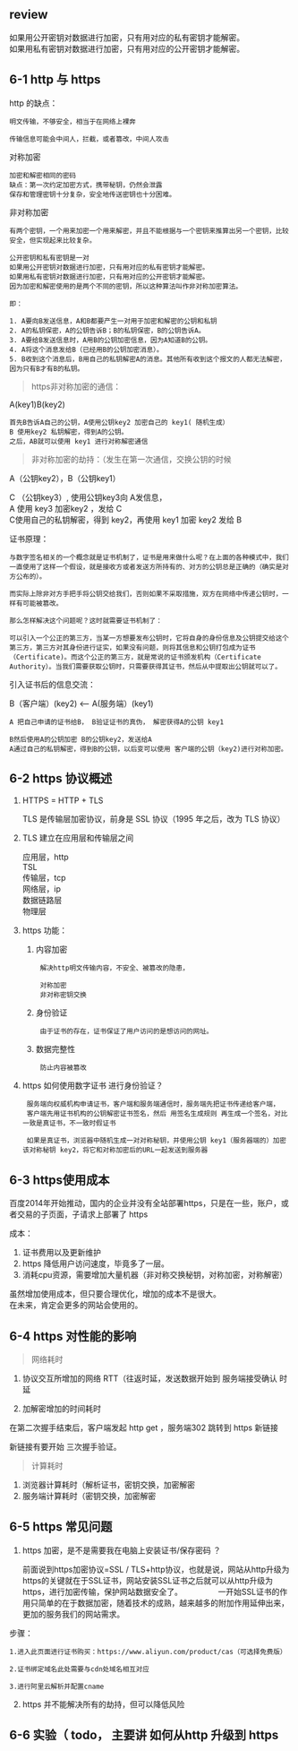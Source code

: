 ## review





如果用公开密钥对数据进行加密，只有用对应的私有密钥才能解密。   
如果用私有密钥对数据进行加密，只有用对应的公开密钥才能解密。  



## 6-1 http 与 https

http 的缺点：

	明文传输，不够安全，相当于在网络上裸奔

	传输信息可能会中间人，拦截，或者篡改，中间人攻击


对称加密  
	
	加密和解密相同的密码
	缺点：第一次约定加密方式，携带秘钥，仍然会泄露
	保存和管理密钥十分复杂，安全地传送密钥也十分困难。
非对称加密
	
	有两个密钥，一个用来加密一个用来解密，并且不能根据与一个密钥来推算出另一个密钥，比较安全，但实现起来比较复杂。
	
	公开密钥和私有密钥是一对  
	如果用公开密钥对数据进行加密，只有用对应的私有密钥才能解密。   
	如果用私有密钥对数据进行加密，只有用对应的公开密钥才能解密。  
	因为加密和解密使用的是两个不同的密钥，所以这种算法叫作非对称加密算法。  
	
	即：  
	
	1. A要向B发送信息，A和B都要产生一对用于加密和解密的公钥和私钥
	2. A的私钥保密，A的公钥告诉B；B的私钥保密，B的公钥告诉A。
	3. A要给B发送信息时，A用B的公钥加密信息，因为A知道B的公钥。
	4. A将这个消息发给B（已经用B的公钥加密消息）。
	5. B收到这个消息后，B用自己的私钥解密A的消息。其他所有收到这个报文的人都无法解密，因为只有B才有B的私钥。


> https非对称加密的通信：

A(key1)B(key2)	

	首先B告诉A自己的公钥，A使用公钥key2 加密自己的 key1( 随机生成）
	B 使用key2 私钥解密，得到A的公钥。  
	之后，AB就可以使用 key1 进行对称解密通信



> 非对称加密的劫持：（发生在第一次通信，交换公钥的时候

A（公钥key2），B（公钥key1）

C （公钥key3）, 使用公钥key3向 A发信息，  
A 使用 key3 加密key2 ，发给 C  
C使用自己的私钥解密，得到 key2，再使用 key1 加密 key2 发给 B



证书原理：
	
	与数字签名相关的一个概念就是证书机制了，证书是用来做什么呢？在上面的各种模式中，我们一直使用了这样一个假设，就是接收方或者发送方所持有的、对方的公钥总是正确的（确实是对方公布的）。
	
	而实际上除非对方手把手将公钥交给我们，否则如果不采取措施，双方在网络中传递公钥时，一样有可能被篡改。
	
	那么怎样解决这个问题呢？这时就需要证书机制了：
	
	可以引入一个公正的第三方，当某一方想要发布公钥时，它将自身的身份信息及公钥提交给这个第三方，第三方对其身份进行证实，如果没有问题，则将其信息和公钥打包成为证书（Certificate)。而这个公正的第三方，就是常说的证书颁发机构（Certificate Authority）。当我们需要获取公钥时，只需要获得其证书，然后从中提取出公钥就可以了。


引入证书后的信息交流：

B（客户端）(key2) <—— A(服务端）(key1)

	A 把自己申请的证书给B， B验证证书的真伪， 解密获得A的公钥 key1  
	
	B然后使用A的公钥加密 B的公钥key2，发送给A  
	A通过自己的私钥解密，得到B的公钥，以后变可以使用 客户端的公钥（key2)进行对称加密。
	

## 6-2 https 协议概述


1. HTTPS = HTTP + TLS

	TLS 是传输层加密协议，前身是 SSL 协议（1995 年之后，改为 TLS 协议）




2. TLS 建立在应用层和传输层之间

	应用层，http  
	TSL  
	传输层，tcp  
	网络层，ip  
	数据链路层  
	物理层  




3. https 功能：
	
	

	1. 内容加密

	 		解决http明文传输内容，不安全、被篡改的隐患，
	 		
	 		对称加密
	 		非对称密钥交换

	2. 身份验证

			由于证书的存在，证书保证了用户访问的是想访问的网址。
	3. 数据完整性
			
			防止内容被篡改


4. https 如何使用数字证书 进行身份验证？




		服务端向权威机构申请证书，客户端和服务端通信时，服务端先把证书传递给客户端，
		客户端先用证书机构的公钥解密证书签名，然后 用签名生成规则 再生成一个签名，对比一致是真证书，不一致时假证书  
		
		如果是真证书，浏览器中随机生成一对对称秘钥，并使用公钥 key1（服务器端的）加密该对称秘钥 key2，将它和对称加密后的URL一起发送到服务器
		
	
	

## 6-3 https使用成本


百度2014年开始推动，国内的企业并没有全站部署https，只是在一些，账户，或者交易的子页面，子请求上部署了 https

成本：

1. 证书费用以及更新维护
2.  https 降低用户访问速度，毕竟多了一层。
3.  消耗cpu资源，需要增加大量机器（非对称交换秘钥，对称加密，对称解密）


虽然增加使用成本，但只要合理优化，增加的成本不是很大。  
在未来，肯定会更多的网站会使用的。



## 6-4 https 对性能的影响


> 网络耗时

1. 协议交互所增加的网络 RTT（往返时延，发送数据开始到 服务端接受确认 时延

2. 加解密增加的时间耗时


在第二次握手结束后，客户端发起 http get ，服务端302 跳转到 https 新链接

新链接有要开始 三次握手验证。


> 计算耗时

1. 浏览器计算耗时（解析证书，密钥交换，加密解密
2. 服务端计算耗时（密钥交换，加密解密

## 6-5 https 常见问题


1. https 加密，是不是需要我在电脑上安装证书/保存密码 ？

	前面说到https加密协议=SSL / TLS+http协议，也就是说，网站从http升级为https的关键就在于SSL证书，网站安装SSL证书之后就可以从http升级为https，进行加密传输，保护网站数据安全了。
　　
　　一开始SSL证书的作用只简单的在于数据加密，随着技术的成熟，越来越多的附加作用延伸出来，更加的服务我们的网站需求。

步骤：
	
	1.进入此页面进行证书购买：https://www.aliyun.com/product/cas（可选择免费版）

	2.证书绑定域名此处需要与cdn处域名相互对应	
	
	3.进行阿里云解析并配置cname


2. https 并不能解决所有的劫持，但可以降低风险


## 6-6  实验（ todo， 主要讲 如何从http 升级到 https
